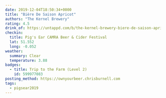 ```yaml
---
date: 2019-12-04T18:50:34+0000
title: "Bière De Saison Apricot"
authors: "The Kernel Brewery"
rating: 4.5
drink_of: https://untappd.com/b/the-kernel-brewery-biere-de-saison-apricot/2063244
checkin:
  title: Pig's Ear CAMRA Beer & Cider Festival
  lat: 51.552
  long: -0.052
weather:
  summary: Clear
  temperature: 3.88
badges:
  - title: Trip to the Farm (Level 2)
    id: 599977083
posting_method: https://ownyourbeer.chrisburnell.com
tags:
  - pigsear2019
---
```

